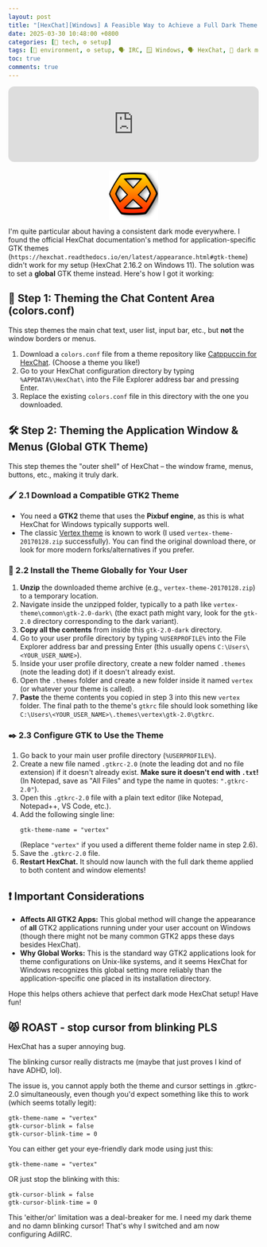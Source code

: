 ```yaml
---
layout: post
title: "[HexChat][Windows] A Feasible Way to Achieve a Full Dark Theme (Including GTK UI)" 
date: 2025-03-30 10:48:00 +0800 
categories: [🤖 tech, ⚙️ setup] 
tags: [🌴 environment, ⚙️ setup, 🗣️ IRC, 🪟 Windows, 🗣️ HexChat, 🌚 dark mode] 
toc: true 
comments: true 
---
```


<iframe style="border-radius:12px" src="https://open.spotify.com/embed/track/4IT6vDuKprKl6jyVndlY8V?utm_source=generator" width="100%" height="152" frameBorder="0" allowfullscreen="" allow="clipboard-write; encrypted-media; fullscreen; picture-in-picture" loading="lazy"></iframe>

<br>
<p> 
  <img 
    src="/assets/img/posts/hexchat-logo.svg"
    alt="hexchat logo"
    style="
      display: block;
      margin-left: auto;
      margin-right: auto;
      width: 100px;
      height: auto;
    "
  />
</p>

I'm quite particular about having a consistent dark mode everywhere. I found the official HexChat documentation's method for application-specific GTK themes (`https://hexchat.readthedocs.io/en/latest/appearance.html#gtk-theme`) didn't work for my setup (HexChat 2.16.2 on Windows 11). The solution was to set a **global** GTK theme instead. Here's how I got it working:

## 🎨 Step 1: Theming the Chat Content Area (colors.conf)

This step themes the main chat text, user list, input bar, etc., but **not** the window borders or menus.

1.  Download a `colors.conf` file from a theme repository like [Catppuccin for HexChat](https://github.com/catppuccin/hexchat). (Choose a theme you like!)
2.  Go to your HexChat configuration directory by typing `%APPDATA%\HexChat\` into the File Explorer address bar and pressing Enter.
3.  Replace the existing `colors.conf` file in this directory with the one you downloaded.

## 🛠️ Step 2: Theming the Application Window & Menus (Global GTK Theme)

This step themes the "outer shell" of HexChat – the window frame, menus, buttons, etc., making it truly dark.

### 🖌️ 2.1 Download a Compatible GTK2 Theme

*   You need a **GTK2** theme that uses the **Pixbuf engine**, as this is what HexChat for Windows typically supports well.
*   The classic [Vertex theme](https://github.com/horst3180/vertex-theme/releases) is known to work (I used `vertex-theme-20170128.zip` successfully). You can find the original download there, or look for more modern forks/alternatives if you prefer.

### 🔧 2.2 Install the Theme Globally for Your User

1.  **Unzip** the downloaded theme archive (e.g., `vertex-theme-20170128.zip`) to a temporary location.
2.  Navigate inside the unzipped folder, typically to a path like `vertex-theme\common\gtk-2.0-dark\` (the exact path might vary, look for the `gtk-2.0` directory corresponding to the dark variant).
3.  **Copy all the contents** from inside this `gtk-2.0-dark` directory.
4.  Go to your user profile directory by typing `%USERPROFILE%` into the File Explorer address bar and pressing Enter (this usually opens `C:\Users\<YOUR_USER_NAME>`).
5.  Inside your user profile directory, create a new folder named `.themes` (note the leading dot) if it doesn't already exist.
6.  Open the `.themes` folder and create a new folder inside it named `vertex` (or whatever your theme is called).
7.  **Paste** the theme contents you copied in step 3 into this new `vertex` folder. The final path to the theme's `gtkrc` file should look something like `C:\Users\<YOUR_USER_NAME>\.themes\vertex\gtk-2.0\gtkrc`.

### ✒️ 2.3 Configure GTK to Use the Theme

1.  Go back to your main user profile directory (`%USERPROFILE%`).
2.  Create a new file named `.gtkrc-2.0` (note the leading dot and no file extension) if it doesn't already exist. **Make sure it doesn't end with `.txt`!** (In Notepad, save as "All Files" and type the name in quotes: `".gtkrc-2.0"`).
3.  Open this `.gtkrc-2.0` file with a plain text editor (like Notepad, Notepad++, VS Code, etc.).
4.  Add the following single line:
    ```
    gtk-theme-name = "vertex"
    ```
    (Replace `"vertex"` if you used a different theme folder name in step 2.6).
5.  Save the `.gtkrc-2.0` file.
6.  **Restart HexChat.** It should now launch with the full dark theme applied to both content and window elements!

## ❗ Important Considerations

*   **Affects All GTK2 Apps:** This global method will change the appearance of **all** GTK2 applications running under your user account on Windows (though there might not be many common GTK2 apps these days besides HexChat).
*   **Why Global Works:** This is the standard way GTK2 applications look for theme configurations on Unix-like systems, and it seems HexChat for Windows recognizes this global setting more reliably than the application-specific one placed in its installation directory.

Hope this helps others achieve that perfect dark mode HexChat setup! Have fun!

## 😾 ROAST - stop cursor from blinking PLS

HexChat has a super annoying bug.

The blinking cursor really distracts me (maybe that just proves I kind of have ADHD, lol). 

The issue is, you cannot apply both the theme and cursor settings in .gtkrc-2.0 simultaneously, even though you'd expect something like this to work (which seems totally legit):

```
gtk-theme-name = "vertex"
gtk-cursor-blink = false
gtk-cursor-blink-time = 0

```

You can either get your eye-friendly dark mode using just this:

```
gtk-theme-name = "vertex"
```

OR just stop the blinking with this:

```
gtk-cursor-blink = false
gtk-cursor-blink-time = 0

```

This 'either/or' limitation was a deal-breaker for me. I need my dark theme and no damn blinking cursor! That's why I switched and am now configuring AdiIRC.


